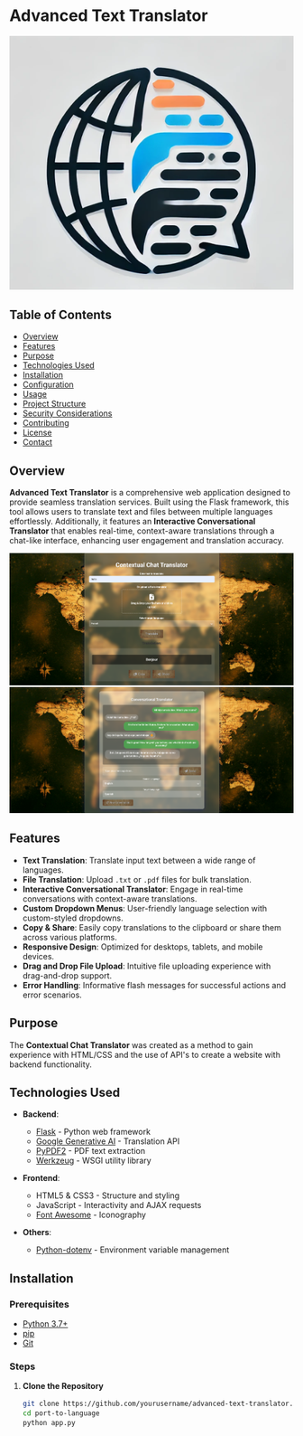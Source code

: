 # Advanced Text Translator

![Screenshot](static/ss4.png)

## Table of Contents
- [Overview](#overview)
- [Features](#features)
- [Purpose](#purpose)
- [Technologies Used](#technologies-used)
- [Installation](#installation)
- [Configuration](#configuration)
- [Usage](#usage)
- [Project Structure](#project-structure)
- [Security Considerations](#security-considerations)
- [Contributing](#contributing)
- [License](#license)
- [Contact](#contact)

## Overview

**Advanced Text Translator** is a comprehensive web application designed to provide seamless translation services. Built using the Flask framework, this tool allows users to translate text and files between multiple languages effortlessly. Additionally, it features an **Interactive Conversational Translator** that enables real-time, context-aware translations through a chat-like interface, enhancing user engagement and translation accuracy.

![Screenshot](static/ss2.png)
![Screenshot](static/ss3.png)


## Features
- **Text Translation**: Translate input text between a wide range of languages.
- **File Translation**: Upload `.txt` or `.pdf` files for bulk translation.
- **Interactive Conversational Translator**: Engage in real-time conversations with context-aware translations.
- **Custom Dropdown Menus**: User-friendly language selection with custom-styled dropdowns.
- **Copy & Share**: Easily copy translations to the clipboard or share them across various platforms.
- **Responsive Design**: Optimized for desktops, tablets, and mobile devices.
- **Drag and Drop File Upload**: Intuitive file uploading experience with drag-and-drop support.
- **Error Handling**: Informative flash messages for successful actions and error scenarios.

## Purpose

The **Contextual Chat Translator** was created as a method to gain experience with HTML/CSS and the use of API's to create a website with backend functionality. 

## Technologies Used

- **Backend**:
  - [Flask](https://flask.palletsprojects.com/) - Python web framework
  - [Google Generative AI](https://developers.google.com/generative-ai) - Translation API
  - [PyPDF2](https://pypi.org/project/PyPDF2/) - PDF text extraction
  - [Werkzeug](https://werkzeug.palletsprojects.com/) - WSGI utility library

- **Frontend**:
  - HTML5 & CSS3 - Structure and styling
  - JavaScript - Interactivity and AJAX requests
  - [Font Awesome](https://fontawesome.com/) - Iconography

- **Others**:
  - [Python-dotenv](https://pypi.org/project/python-dotenv/) - Environment variable management

## Installation

### Prerequisites

- [Python 3.7+](https://www.python.org/downloads/)
- [pip](https://pip.pypa.io/en/stable/installation/)
- [Git](https://git-scm.com/downloads)

### Steps

1. **Clone the Repository**

   ```bash
   git clone https://github.com/yourusername/advanced-text-translator.git
   cd port-to-language
   python app.py
